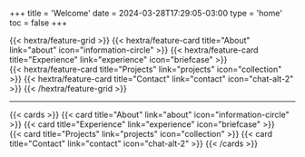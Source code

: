 +++
title = 'Welcome'
date = 2024-03-28T17:29:05-03:00
type = 'home'
toc = false
+++

{{< hextra/feature-grid >}}
  {{< hextra/feature-card title="About" link="about" icon="information-circle" >}}
  {{< hextra/feature-card title="Experience" link="experience" icon="briefcase" >}}
  <br>
  {{< hextra/feature-card title="Projects" link="projects" icon="collection" >}}
  {{< hextra/feature-card title="Contact" link="contact" icon="chat-alt-2" >}}
{{< /hextra/feature-grid >}}

--------------

{{< cards >}}
  {{< card title="About" link="about" icon="information-circle" >}}
  {{< card title="Experience" link="experience" icon="briefcase" >}}
  <br>
  {{< card title="Projects" link="projects" icon="collection" >}}
  {{< card title="Contact" link="contact" icon="chat-alt-2" >}}
{{< /cards >}}
